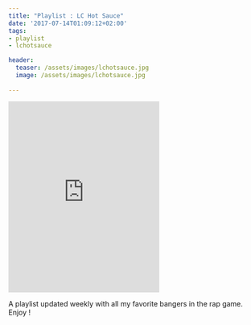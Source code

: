 ```yaml
---
title: "Playlist : LC Hot Sauce" 
date: '2017-07-14T01:09:12+02:00'
tags:
- playlist
- lchotsauce

header:
  teaser: /assets/images/lchotsauce.jpg
  image: /assets/images/lchotsauce.jpg
 
---
```

<p><iframe src="https://open.spotify.com/embed/user/roots381/playlist/1MKgiSeP3Q08ty9a8nHOxK" width="300" height="380" frameborder="0" allowtransparency="true"></iframe></p>
<p>A playlist updated weekly with all my favorite bangers in the rap game. Enjoy !</p> 